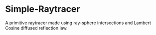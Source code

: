 # Simple-Raytracer
A primitive raytracer made using ray-sphere intersections and Lambert Cosine diffused reflection law.
